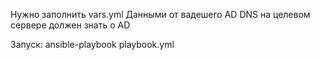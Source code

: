 Нужно заполнить 
vars.yml
Данными от вадешего AD
DNS на целевом сервере должен знать о AD

Запуск:
ansible-playbook playbook.yml 
